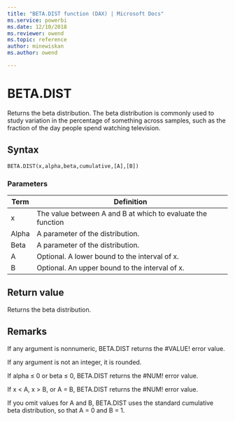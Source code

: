 ```yaml
---
title: "BETA.DIST function (DAX) | Microsoft Docs"
ms.service: powerbi 
ms.date: 12/10/2018
ms.reviewer: owend
ms.topic: reference
author: minewiskan
ms.author: owend

---
```

# BETA.DIST
Returns the beta distribution. The beta distribution is commonly used to study variation in the percentage of something across samples, such as the fraction of the day people spend watching television.  
  
## Syntax  
  
```dax
BETA.DIST(x,alpha,beta,cumulative,[A],[B])  
```
  
### Parameters  
  
|Term|Definition|  
|--------|--------------|  
|x|The value between A and B at which to evaluate the function|  
|Alpha|A parameter of the distribution.|  
|Beta|A parameter of the distribution.|  
|A|Optional. A lower bound to the interval of x.|  
|B|Optional. An upper bound to the interval of x.|  
  
## Return value  
Returns the beta distribution.  
  
## Remarks  
If any argument is nonnumeric, BETA.DIST returns the #VALUE! error value. 

If any argument is not an integer, it is rounded. 
  
If alpha ≤ 0 or beta ≤ 0, BETA.DIST returns the #NUM! error value.  
  
If x &lt; A, x &gt; B, or A = B, BETA.DIST returns the #NUM! error value.  
  
If you omit values for A and B, BETA.DIST uses the standard cumulative beta distribution, so that A = 0 and B = 1.  
  
